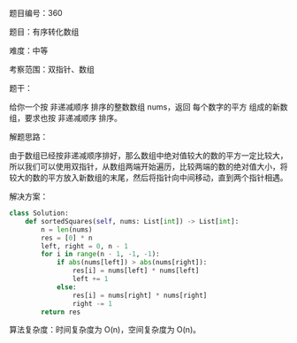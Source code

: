 题目编号：360

题目：有序转化数组

难度：中等

考察范围：双指针、数组

题干：

给你一个按 非递减顺序 排序的整数数组 nums，返回 每个数字的平方 组成的新数组，要求也按 非递减顺序 排序。

解题思路：

由于数组已经按非递减顺序排好，那么数组中绝对值较大的数的平方一定比较大，所以我们可以使用双指针，从数组两端开始遍历，比较两端的数的绝对值大小，将较大的数的平方放入新数组的末尾，然后将指针向中间移动，直到两个指针相遇。

解决方案：

```python
class Solution:
    def sortedSquares(self, nums: List[int]) -> List[int]:
        n = len(nums)
        res = [0] * n
        left, right = 0, n - 1
        for i in range(n - 1, -1, -1):
            if abs(nums[left]) > abs(nums[right]):
                res[i] = nums[left] * nums[left]
                left += 1
            else:
                res[i] = nums[right] * nums[right]
                right -= 1
        return res
```

算法复杂度：时间复杂度为 O(n)，空间复杂度为 O(n)。